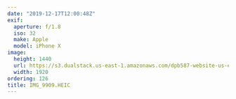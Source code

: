 ```yaml
---
date: "2019-12-17T12:00:48Z"
exif:
  aperture: f/1.8
  iso: 32
  make: Apple
  model: iPhone X
image:
  height: 1440
  url: https://s3.dualstack.us-east-1.amazonaws.com/dpb587-website-us-east-1/asset/gallery/2019-south-america/e50ab846-b59f-28d0-96df-b10987fb86a1~1920.jpg
  width: 1920
ordering: 126
title: IMG_9909.HEIC
---
```

